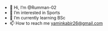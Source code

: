 - 👋 Hi, I’m @Rumman-02
- 👀 I’m interested in Sports
- 🌱 I’m currently learning BSc
- 📫 How to reach me yaminkabir26@gmail.com

<!---
Rumman-02/Rumman-02 is a ✨ special ✨ repository because its `README.md` (this file) appears on your GitHub profile.
You can click the Preview link to take a look at your changes.
--->
